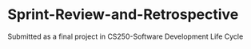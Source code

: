 # Sprint-Review-and-Retrospective
Submitted as a final project in CS250-Software Development Life Cycle
